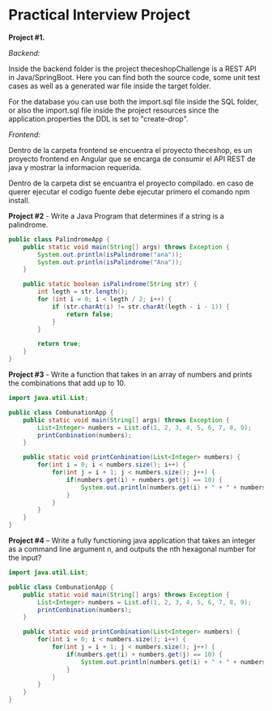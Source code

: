 # Practical Interview Project

**Project #1.** 

*Backend:*

Inside the backend folder is the project theceshopChallenge is a REST API in Java/SpringBoot. Here you can find both the source code, some unit test cases as well as a generated war file inside the target folder.

For the database you can use both the import.sql file inside the SQL folder, or also the import.sql file inside the project resources since the application.properties the DDL is set to "create-drop".

*Frontend:*

Dentro de la carpeta frontend se encuentra el proyecto theceshop, es un proyecto frontend en Angular que se encarga de consumir el API REST de java y mostrar la informacion requerida. 

Dentro de la carpeta dist se encuantra el proyecto compilado. en caso de querer ejecutar el codigo fuente debe ejecutar primero el comando npm install.
  

**Project #2** - Write a Java Program that determines if a string is a palindrome.

```java
public class PalindromeApp {
    public static void main(String[] args) throws Exception {
        System.out.println(isPalindrome("ana"));
        System.out.println(isPalindrome("Ana"));
    }

    public static boolean isPalindrome(String str) {
        int legth = str.length();
        for (int i = 0; i < legth / 2; i++) {
            if (str.charAt(i) != str.charAt(legth - i - 1)) {
                return false;
            }
        }

        return true;
    }
}
```

**Project #3** - Write a function that takes in an array of numbers and prints the
combinations that add up to 10.

```java
import java.util.List;

public class CombunationApp {
    public static void main(String[] args) throws Exception {
        List<Integer> numbers = List.of(1, 2, 3, 4, 5, 6, 7, 8, 9);
        printConbination(numbers);
    }

    public static void printConbination(List<Integer> numbers) {
        for(int i = 0; i < numbers.size(); i++) {
            for(int j = i + 1; j < numbers.size(); j++) {
                if(numbers.get(i) + numbers.get(j) == 10) {
                    System.out.println(numbers.get(i) + " + " + numbers.get(j) + " = 10");
                }
            }
        }
    }
}

```

**Project #4** – Write a fully functioning java application that takes an integer as a command line argument
n, and outputs the nth hexagonal number for the input?

```java
import java.util.List;

public class CombunationApp {
    public static void main(String[] args) throws Exception {
        List<Integer> numbers = List.of(1, 2, 3, 4, 5, 6, 7, 8, 9);
        printConbination(numbers);
    }

    public static void printConbination(List<Integer> numbers) {
        for(int i = 0; i < numbers.size(); i++) {
            for(int j = i + 1; j < numbers.size(); j++) {
                if(numbers.get(i) + numbers.get(j) == 10) {
                    System.out.println(numbers.get(i) + " + " + numbers.get(j) + " = 10");
                }
            }
        }
    }
}

```
